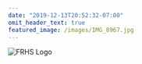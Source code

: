 ```yaml
---
date: "2019-12-13T20:52:32-07:00"
omit_header_text: true
featured_image: /images/IMG_8967.jpg
---
```


![FRHS Logo](/images/home_school_logo.png)
